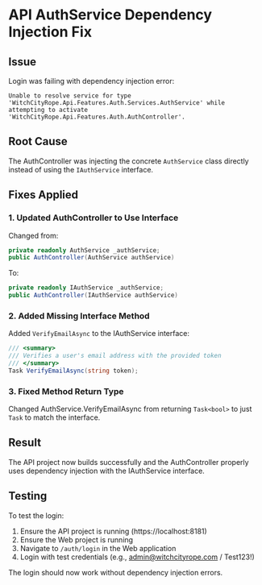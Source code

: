 # API AuthService Dependency Injection Fix

## Issue
Login was failing with dependency injection error:
```
Unable to resolve service for type 'WitchCityRope.Api.Features.Auth.Services.AuthService' while attempting to activate 'WitchCityRope.Api.Features.Auth.AuthController'.
```

## Root Cause
The AuthController was injecting the concrete `AuthService` class directly instead of using the `IAuthService` interface.

## Fixes Applied

### 1. Updated AuthController to Use Interface
Changed from:
```csharp
private readonly AuthService _authService;
public AuthController(AuthService authService)
```

To:
```csharp
private readonly IAuthService _authService;
public AuthController(IAuthService authService)
```

### 2. Added Missing Interface Method
Added `VerifyEmailAsync` to the IAuthService interface:
```csharp
/// <summary>
/// Verifies a user's email address with the provided token
/// </summary>
Task VerifyEmailAsync(string token);
```

### 3. Fixed Method Return Type
Changed AuthService.VerifyEmailAsync from returning `Task<bool>` to just `Task` to match the interface.

## Result
The API project now builds successfully and the AuthController properly uses dependency injection with the IAuthService interface.

## Testing
To test the login:
1. Ensure the API project is running (https://localhost:8181)
2. Ensure the Web project is running
3. Navigate to `/auth/login` in the Web application
4. Login with test credentials (e.g., admin@witchcityrope.com / Test123!)

The login should now work without dependency injection errors.